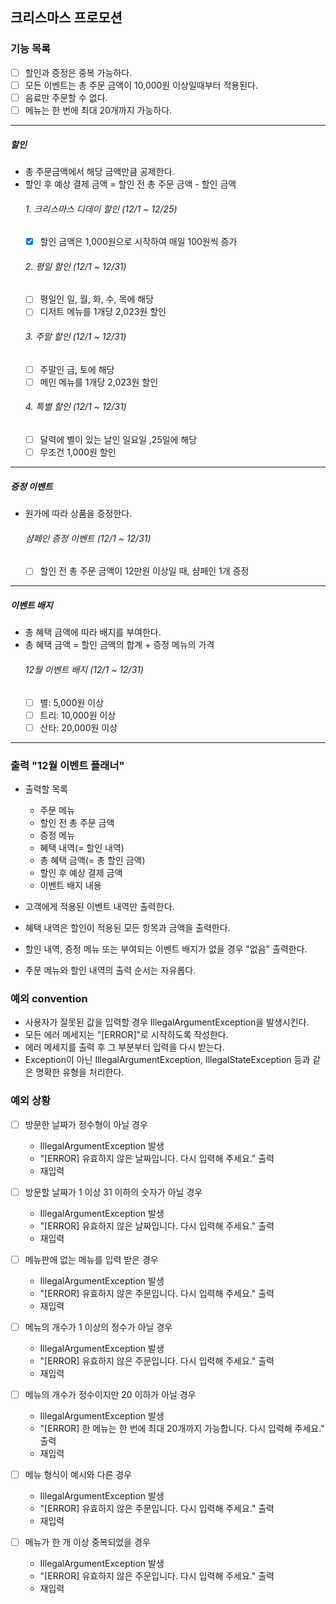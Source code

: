 ## 크리스마스 프로모션

### 기능 목록
- [ ] 할인과 증정은 중복 가능하다.
- [ ] 모든 이벤트는 총 주문 금액이 10,000원 이상일때부터 적용된다.
- [ ] 음료만 주문할 수 없다.
- [ ] 메뉴는 한 번에 최대 20개까지 가능하다.

---

##### 할인
- 총 주문금액에서 해당 금액만큼 공제한다.
- 할인 후 예상 결제 금액 = 할인 전 총 주문 금액 - 할인 금액
  ###### 1. 크리스마스 디데이 할인 (12/1 ~ 12/25)
  - [x] 할인 금액은 1,000원으로 시작하여 매일 100원씩 증가
  ###### 2. 평일 할인 (12/1 ~ 12/31)
  - [ ] 평일인 일, 월, 화, 수, 목에 해당
  - [ ] 디저트 메뉴를 1개당 2,023원 할인
  ###### 3. 주말 할인 (12/1 ~ 12/31)
  - [ ] 주말인 금, 토에 해당
  - [ ] 메인 메뉴를 1개당 2,023원 할인
  ###### 4. 특별 할인 (12/1 ~ 12/31)
  - [ ] 달력에 별이 있는 날인 일요일 ,25일에 해당
  - [ ] 무조건 1,000원 할인

---

##### 증정 이벤트
- 원가에 따라 상품을 증정한다.
  ###### 샴페인 증정 이벤트 (12/1 ~ 12/31)
  - [ ] 할인 전 총 주문 금액이 12만원 이상일 때, 샴페인 1개 증정

---

##### 이벤트 배지
- 총 혜택 금액에 따라 배지를 부여한다.
- 총 혜택 금액 = 할인 금액의 합계 + 증정 메뉴의 가격
  ###### 12월 이벤트 배지 (12/1 ~ 12/31)
  - [ ] 별: 5,000원 이상
  - [ ] 트리: 10,000원 이상
  - [ ] 산타: 20,000원 이상

---

### 출력 "12월 이벤트 플래너"
- 출력할 목록
  - 주문 메뉴
  - 할인 전 총 주문 금액
  - 증정 메뉴 
  - 혜택 내역(= 할인 내역)
  - 총 혜택 금액(= 총 할인 금액)
  - 할인 후 예상 결제 금액
  - 이벤트 배지 내용

- 고객에게 적용된 이벤트 내역만 출력한다.
- 혜택 내역은 할인이 적용된 모든 항목과 금액을 출력한다.
- 할인 내역, 증정 메뉴 또는 부여되는 이벤트 배지가 없을 경우 "없음" 출력한다.
- 주문 메뉴와 할인 내역의 출력 순서는 자유롭다.

### 예외 convention
- 사용자가 잘못된 값을 입력할 경우 IllegalArgumentException을 발생시킨다.
- 모든 에러 메세지는 "[ERROR]"로 시작하도록 작성한다.
- 에러 메세지를 출력 후 그 부분부터 입력을 다시 받는다.
- Exception이 아닌 IllegalArgumentException, IllegalStateException 등과 같은 명확한 유형을 처리한다.

### 예외 상황
- [ ] 방문한 날짜가 정수형이 아닐 경우
  - IllegalArgumentException 발생
  - "[ERROR] 유효하지 않은 날짜입니다. 다시 입력해 주세요." 출력
  - 재입력
- [ ] 방문할 날짜가 1 이상 31 이하의 숫자가 아닐 경우
  - IllegalArgumentException 발생
  - "[ERROR] 유효하지 않은 날짜입니다. 다시 입력해 주세요." 출력
  - 재입력

- [ ] 메뉴판에 없는 메뉴를 입력 받은 경우
  - IllegalArgumentException 발생
  - "[ERROR] 유효하지 않은 주문입니다. 다시 입력해 주세요." 출력
  - 재입력
- [ ] 메뉴의 개수가 1 이상의 정수가 아닐 경우
  - IllegalArgumentException 발생
  - "[ERROR] 유효하지 않은 주문입니다. 다시 입력해 주세요." 출력
  - 재입력
- [ ] 메뉴의 개수가 정수이지만 20 이하가 아닐 경우
  - IllegalArgumentException 발생
  - "[ERROR] 한 메뉴는 한 번에 최대 20개까지 가능합니다. 다시 입력해 주세요." 출력
  - 재입력
- [ ] 메뉴 형식이 예시와 다른 경우
  - IllegalArgumentException 발생
  - "[ERROR] 유효하지 않은 주문입니다. 다시 입력해 주세요." 출력
  - 재입력
- [ ] 메뉴가 한 개 이상 중복되었을 경우
  - IllegalArgumentException 발생
  - "[ERROR] 유효하지 않은 주문입니다. 다시 입력해 주세요." 출력
  - 재입력
